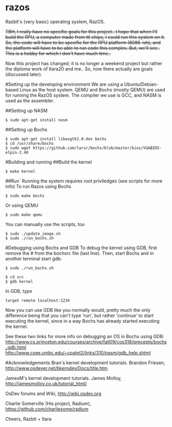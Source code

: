 razos
=====

Razbit's (very basic) operating system, RazOS.

~~TBH, I really have no specific goals for this project..
I hope that when I'll build the RPU, a computer made from ttl chips,
I could run this system on it. So, the code will have to be specific for
the RPU platform (8086-ish), and the platform will have to be able to
run code this complex. But, we'll see.. This is a hobby for which I don't
have much time..~~

Now this project has changed; it is no longer a weekend project but rather the diploma work of Itara20 and me.. So, now there actually are goals (discussed later).

#Setting up the developing environment
We are using a Ubuntu/Debian-based Linux as the host system. QEMU and Bochs (mostly QEMU) are used for running the RazOS system. The compiler we use is GCC, and NASM is used as the assembler.

##Setting up NASM
```shell
$ sudo apt-get install nasm
```

##Setting up Bochs
```shell
$ sudo apt-get install libwxgtk2.8-dev bochs
$ cd /usr/share/bochs
$ sudo wget https://github.com/larsr/bochs/blob/master/bios/VGABIOS-elpin-2.40
```

#Building and running
##Build the kernel
```shell
$ make kernel
```

##Run´
Running the system requires root priviledges (see scripts for more info)
To run Razos using Bochs
```shell
$ sudo make bochs
```
Or using QEMU
```shell
$ sudo make qemu
```

You can manually use the scripts, too
```shell
$ sudo ./update_image.sh
$ sudo ./run_bochs.sh
```

#Debugging using Bochs and GDB
To debug the kernel using GDB, first remove the # from the bochsrc file (last
line). Then, start Bochs and in another terminal start gdb:
```shell
$ sudo ./run_bochs.sh
```
```shell
$ cd src
$ gdb kernel
```

In GDB, type
```shell
target remote localhost:1234
```
Now you can use GDB like you normally would, pretty much the only difference
being that you can't type 'run', but rather 'continue' to start executing the
kernel, since in a way Bochs has already started executing the kernel.

See these two links for more info on debugging an OS in Bochs using GDB:
http://www.cs.princeton.edu/courses/archive/fall09/cos318/precepts/bochs_gdb.html
http://www.csee.umbc.edu/~cpatel2/links/310/nasm/gdb_help.shtml

#Acknowledgements
Bran's kernel development tutorials. Brandon Friesen,
http://www.osdever.net/bkerndev/Docs/title.htm

JamesM's kernel development tutorials. James Molloy,
http://jamesmolloy.co.uk/tutorial_html/

OsDev forums and Wiki,
http://wiki.osdev.org

Charlie Somerville (His project, Radium),
https://github.com/charliesome/radium


Cheers,
Razbit + Itara

